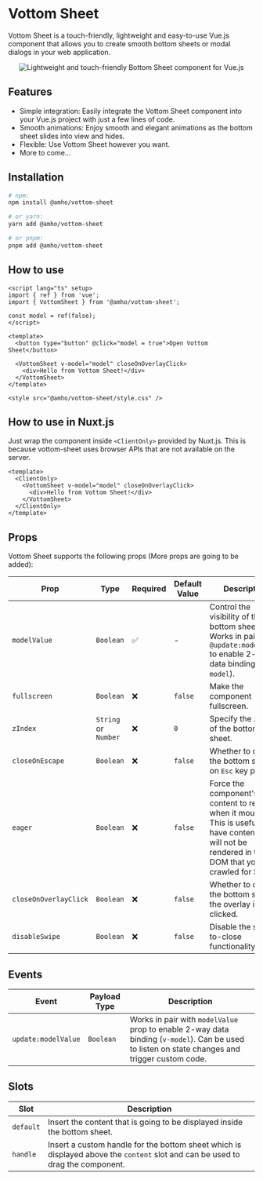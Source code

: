 # Vottom Sheet

Vottom Sheet is a touch-friendly, lightweight and easy-to-use Vue.js component
that allows you to create smooth bottom sheets or modal dialogs in your web
application.

<div style="text-align: center">
  <img src="demo.gif" alt="Lightweight and touch-friendly Bottom Sheet component for Vue.js" />
</div>

## Features

- Simple integration: Easily integrate the Vottom Sheet component into your Vue.js project with just a few lines of code.
- Smooth animations: Enjoy smooth and elegant animations as the bottom sheet slides into view and hides.
- Flexible: Use Vottom Sheet however you want.
- More to come...

## Installation

```bash copy
# npm:
npm install @amho/vottom-sheet
```

```bash copy
# or yarn:
yarn add @amho/vottom-sheet
```

```bash copy
# or pnpm:
pnpm add @amho/vottom-sheet
```

## How to use

```vue copy
<script lang="ts" setup>
import { ref } from 'vue';
import { VottomSheet } from '@amho/vottom-sheet';

const model = ref(false);
</script>

<template>
  <button type="button" @click="model = true">Open Vottom Sheet</button>

  <VottomSheet v-model="model" closeOnOverlayClick>
    <div>Hello from Vottom Sheet!</div>
  </VottomSheet>
</template>

<style src="@amho/vottom-sheet/style.css" />
```

## How to use in Nuxt.js

Just wrap the component inside `<ClientOnly>` provided by Nuxt.js. This is because vottom-sheet uses browser APIs that are not available on the server.

```vue copy
<template>
  <ClientOnly>
    <VottomSheet v-model="model" closeOnOverlayClick>
      <div>Hello from Vottom Sheet!</div>
    </VottomSheet>
  </ClientOnly>
</template>
```

## Props

Vottom Sheet supports the following props (More props are going to be added):

| Prop                  | Type                 | Required | Default Value | Description                                                                                                                                                    |
|-----------------------|----------------------|----------|---------------|----------------------------------------------------------------------------------------------------------------------------------------------------------------|
| `modelValue`          | `Boolean`            | ✅        | -             | Control the visibility of the bottom sheet. Works in pair with `@update:modelValue` to enable 2-way data binding (`v-model`).                                  |
| `fullscreen`          | `Boolean`            | ❌        | `false`       | Make the component fullscreen.                                                                                                                                 |
| `zIndex`              | `String` or `Number` | ❌        | `0`           | Specify the `z-index` of the bottom sheet.                                                                                                                     |
| `closeOnEscape`       | `Boolean`            | ❌        | `false`       | Whether to close the bottom sheet on `Esc` key press.                                                                                                          |
| `eager`               | `Boolean`            | ❌        | `false`       | Force the component's content to render when it mounts. This is useful if you have content that will not be rendered in the DOM that you want crawled for SEO. |
| `closeOnOverlayClick` | `Boolean`            | ❌        | `false`       | Whether to close the bottom sheet if the overlay is clicked.                                                                                                   |
| `disableSwipe`        | `Boolean`            | ❌        | `false`       | Disable the swipe-to-close functionality.                                                                                                                      |

## Events

| Event               | Payload Type | Description                                                                                                                                    |
|---------------------|--------------|------------------------------------------------------------------------------------------------------------------------------------------------|
| `update:modelValue` | `Boolean`    | Works in pair with `modelValue` prop to enable 2-way data binding (`v-model`). Can be used to listen on state changes and trigger custom code. |

## Slots

| Slot      | Description                                                                                                                    |
|-----------|--------------------------------------------------------------------------------------------------------------------------------|
| `default` | Insert the content that is going to be displayed inside the bottom sheet.                                                      |
| `handle`  | Insert a custom handle for the bottom sheet which is displayed above the `content` slot and can be used to drag the component. |
